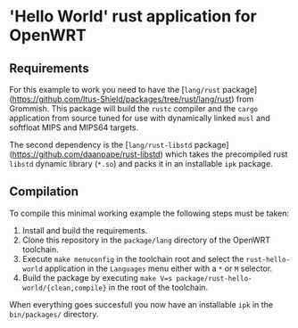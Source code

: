 # 'Hello World' rust application for OpenWRT

## Requirements

For this example to work you need to have the [`lang/rust` package]
(https://github.com/Itus-Shield/packages/tree/rust/lang/rust) from Grommish.
This package will build the `rustc` compiler and the `cargo` application from
source tuned for use with dynamically linked `musl` and softfloat MIPS and
MIPS64 targets.

The second dependency is the [`lang/rust-libstd` package]
(https://github.com/daanpape/rust-libstd) which takes the precompiled rust 
`libstd` dynamic library (`*.so`) and packs it in an installable `ipk` package.

## Compilation

To compile this minimal working example the following steps must be taken:
 1. Install and build the requirements.
 2. Clone this repository in the `package/lang` directory of the OpenWRT
    toolchain.
 3. Execute `make menuconfig` in the toolchain root and select the 
    `rust-hello-world` application in the `Languages` menu either with a `*` or
    `M` selector.
 4. Build the package by executing 
    `make V=s package/rust-hello-world/{clean,compile}` in the root of the
    toolchain.

When everything goes succesfull you now have an installable `ipk` in the 
`bin/packages/` directory.
